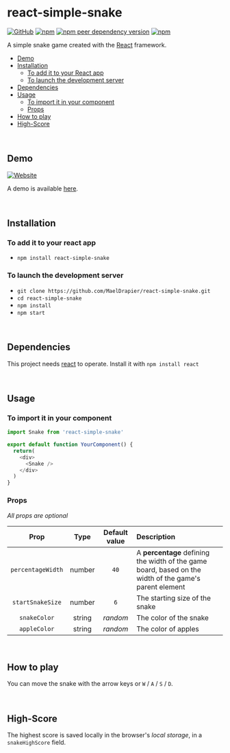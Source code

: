 # react-simple-snake
[![GitHub](https://img.shields.io/github/license/MaelDrapier/react-simple-snake)](https://github.com/MaelDrapier/react-simple-snake/blob/master/LICENSE)
[![npm](https://img.shields.io/npm/v/react-simple-snake?color=blue)](https://www.npmjs.com/package/react-simple-snake)
[![npm peer dependency version](https://img.shields.io/npm/dependency-version/react-simple-snake/peer/react?color=cyan)](https://www.npmjs.com/package/react)
[![npm](https://img.shields.io/npm/dm/react-simple-snake)](https://www.npmjs.com/package/react-simple-snake)

A simple snake game created with the [React](https://reactjs.org) framework.

- [Demo](#demo)
- [Installation](#installation)
  - [To add it to your React app](#to-add-it-to-your-react-app)
  - [To launch the development server](#to-launch-the-development-server)
- [Dependencies](#dependencies)
- [Usage](#usage)
  - [To import it in your component](#to-import-it-in-your-component)
  - [Props](#props)
- [How to play](#how-to-play)
- [High-Score](#high-score)

<br/>

## Demo
[![Website](https://img.shields.io/website?label=demo%20status%3A&url=https%3A%2F%2Fmaeldrapier.github.io%2Freact-simple-snake%2F)](https://MaelDrapier.github.io/react-simple-snake)

A demo is available [here](https://MaelDrapier.github.io/react-simple-snake).

<br/>

## Installation

### To add it to your react app
- `npm install react-simple-snake`

### To launch the development server

- `git clone https://github.com/MaelDrapier/react-simple-snake.git`
- `cd react-simple-snake`
- `npm install`
- `npm start`

<br/>

## Dependencies
This project needs [react](https://www.npmjs.com/package/react) to operate. Install it with `npm install react`

<br/>

## Usage

### To import it in your component

``` javascript
import Snake from 'react-simple-snake'

export default function YourComponent() {
  return(
    <div>
      <Snake />
    </div>
  )
}

```

### Props
_All props are optional_

|Prop|Type|Default value|Description|
|:-:|:-:|:-:|:-|
|`percentageWidth`|number|`40`|A **percentage** defining the width of the game board, based on the width of the game's parent element|
|`startSnakeSize`|number|`6`|The starting size of the snake|
|`snakeColor`|string|_random_|The color of the snake|
|`appleColor`|string|_random_|The color of apples|

<br/>

## How to play
You can move the snake with the arrow keys or `W` / `A` / `S` / `D`.

<br/>

## High-Score
The highest score is saved locally in the browser's _local storage_, in a `snakeHighScore` field.
